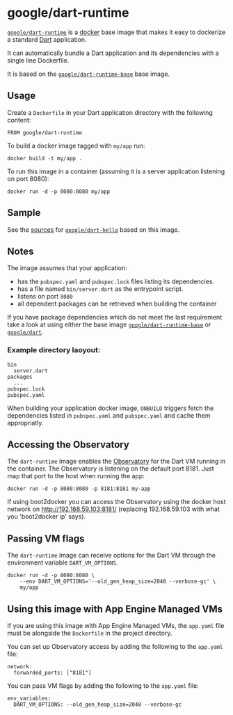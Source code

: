 # google/dart-runtime

[`google/dart-runtime`][3] is a [docker](https://docker.io) base image that
makes it easy to dockerize a standard [Dart](https://dartlang.org) application.

It can automatically bundle a Dart application and its dependencies with
a single line Dockerfile.

It is based on the [`google/dart-runtime-base`][2] base image.

## Usage

Create a `Dockerfile` in your Dart application directory with the following
content:

    FROM google/dart-runtime

To build a docker image tagged with `my/app` run:

    docker build -t my/app .

To run this image in a container (assuming it is a server application
listening on port 8080):

    docker run -d -p 8080:8080 my/app

## Sample

See the [sources](/hello) for [`google/dart-hello`][4] based on this image.

## Notes

The image assumes that your application:

- has the `pubspec.yaml` and `pubspec.lock` files listing its dependencies.
- has a file named `bin/server.dart` as the entrypoint script.
- listens on port `8080`
- all dependent packages can be retrieved when building the container

If you have package dependencies which do not meet the last requirement
take a look at using either the base image [`google/dart-runtime-base`][2]
or [`google/dart`][1].

### Example directory laoyout:

    bin
      server.dart
    packages
      ...
    pubspec.lock
    pubspec.yaml

When building your application docker image, `ONBUILD` triggers fetch the
dependencies listed in `pubspec.yaml` and `pubspec.yaml` and cache them
appropriatly.

## Accessing the Observatory

The `dart-runtime` image enables the
[Observatory](https://www.dartlang.org/tools/observatory/) for the Dart
VM running in the container. The Observatory is listening on the default
port 8181. Just map that port to the host when running the app:

    docker run -d -p 8080:8080 -p 8181:8181 my-app

If using boot2docker you can access the Observatory using the docker
host network on http://192.168.59.103:8181/ (replacing 192.168.59.103
with what you 'boot2docker ip' says).

## Passing VM flags

The `dart-runtime` image can receive options for the Dart VM through
the environment variable `DART_VM_OPTIONS`.

    docker run -d -p 8080:8080 \
        --env DART_VM_OPTIONS='--old_gen_heap_size=2048 --verbose-gc' \
        my/app

## Using this image with App Engine Managed VMs

If you are using this image with App Engine Managed VMs, the `app.yaml`
file must be alongside the `Dockerfile` in the project directory.

You can set up Observatory access by adding the following to the
`app.yaml` file:

    network:
      forwarded_ports: ["8181"]

You can pass VM flags by adding the following to the `app.yaml` file:

    env_variables:
      DART_VM_OPTIONS: --old_gen_heap_size=2048 --verbose-gc


[1]: https://index.docker.io/u/google/dart
[2]: https://index.docker.io/u/google/dart-runtime-base
[3]: https://index.docker.io/u/google/dart-runtime
[4]: https://index.docker.io/u/google/dart-hello
